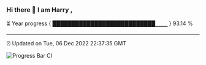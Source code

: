 ### Hi there 👋 I am Harry , 

⏳ Year progress { ███████████████████████████▁▁▁ } 93.14 %

---

⏰ Updated on Tue, 06 Dec 2022 22:37:35 GMT

![Progress Bar CI](https://github.com/duykhang68/duykhang68/workflows/Progress%20Bar%20CI/badge.svg)
